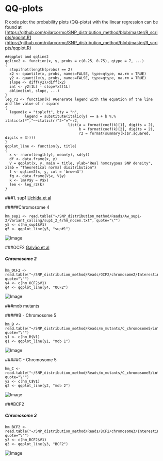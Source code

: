 QQ-plots 
====
R code plot the probability plots (QQ-plots) with the linear regression can be found at [https://github.com/pilarcormo/SNP_distribution_method/blob/master/R_scripts/qqplot.R](https://github.com/pilarcormo/SNP_distribution_method/blob/master/R_scripts/qqplot.R)

```
##qqplot and qqline2
qqline2 <- function(x, y, probs = c(0.25, 0.75), qtype = 7, ...)
{
  stopifnot(length(probs) == 2)
  x2 <- quantile(x, probs, names=FALSE, type=qtype, na.rm = TRUE)
  y2 <- quantile(y, probs, names=FALSE, type=qtype, na.rm = TRUE)
  slope <- diff(y2)/diff(x2)
  int <- y2[1L] - slope*x2[1L]
  abline(int, slope, ...)
}
leg_r2 <- function(k) #Generate legend with the equation of the line and the value of r square
{
  legend(x = "topleft", bty = "n",
         legend = substitute(italic(y) == a + b %.% italic(x)*","~~italic(r)^2~"="~r2, 
                             list(a = format(coef(k)[1], digits = 2), 
                                  b = format(coef(k)[2], digits = 2), 
                                  r2 = format(summary(k)$r.squared, digits = 3))))
}
qqplot_line <- function(y, title)
{
  x <- rnorm(length(y), mean(y), sd(y))
  df <- data.frame(x, y)
  V = qqplot(x, y, main = title, ylab="Real homozygous SNP density", xlab = "Theoretical normal disitribution")
  l <- qqline2(x, y, col = 'brown3') 
  fg <- data.frame(V$x, V$y)
  k <- lm(V$y ~ V$x)
  len <- leg_r2(k)
} 
```

###1. sup1 
[Uchida et al](http://pcp.oxfordjournals.org/content/52/4/716.long)


#####Chromosome 4
```
hm_sup1 <- read.table("~/SNP_distribution_method/Reads/Aw_sup1-2/Variant_calling/sup1_2_4/hm_nocen.txt", quote="\"")
y5 <- c(hm_sup1$V1)
q5 <- qqplot_line(y5, "sup#1")
```

![Image](https://github.com/pilarcormo/SNP_distribution_method/blob/master/Reads/Aw_sup1-2/Variant_calling/sup1_2_4/Rplot.qqsup1.png?raw=true)


###OCF2
[Galvão et al](http://onlinelibrary.wiley.com/doi/10.1111/j.1365-313X.2012.04993.x/full#ss9)
 
 
##### Chromosome 2

```
hm_OCF2 <- read.table("~/SNP_distribution_method/Reads/OCF2/chromosome2/Interesting_2/hm_nocen.txt", quote="\"")
y4 <- c(hm_OCF2$V1)
q4 <- qqplot_line(y4, "OCF2")
```

![Image](https://github.com/pilarcormo/SNP_distribution_method/blob/master/Reads/OCF2/OCF2_chromosome2/Interesting_2/Rplot.qqof.png?raw=true)


###mob mutants 


#####B - Chromosome 5
```
hm_B <- read.table("~/SNP_distribution_method/Reads/m_mutants/C_chromosome5/interesting_5/hm_nocen.txt", quote="\"")
y1 <- c(hm_B$V1)
q1 <- qqplot_line(y1, "mob 1")
```
![Image](https://github.com/pilarcormo/SNP_distribution_method/blob/master/Reads/m_mutants/B_chromosome5/interesting_5/Rplot.qqm1.png?raw=true)


#####C - Chromosome 5
```
hm_C <- read.table("~/SNP_distribution_method/Reads/m_mutants/C_chromosome5/interesting_5/hm_nocen.txt", quote="\"")
y2 <- c(hm_C$V1)
q2 <- qqplot_line(y2, "mob 2")
```

![Image](https://github.com/pilarcormo/SNP_distribution_method/blob/master/Reads/m_mutants/C_chromosome5/interesting_5/Rplot.qqm2.png?raw=true)

###BCF2

##### Chromosome 3
```
hm_BCF2 <- read.table("~/SNP_distribution_method/Reads/BCF2/chromosome3/Interesting_3/hm_nocen.txt", quote="\"")
y3 <- c(hm_BCF2$V1)
q3 <- qqplot_line(y3, "BCF2")
```

![Image](https://github.com/pilarcormo/SNP_distribution_method/blob/master/Reads/BCF2/BCF2_chromosome3/Interesting_3/Rplot.qqbc.png?raw=true)


